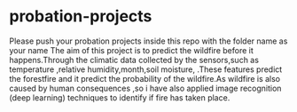 # probation-projects
Please push your probation projects inside this repo with the folder name as your name
The aim of this project is to predict the wildfire before it happens.Through the climatic data collected by the sensors,such as temperature
,relative humidity,month,soil moisture, .These features predict the forestfire and it predict the probability of the wildfire.As wildfire 
is also caused by human consequences ,so i have also applied image recognition (deep learning) techniques to identify if fire has taken 
place.

